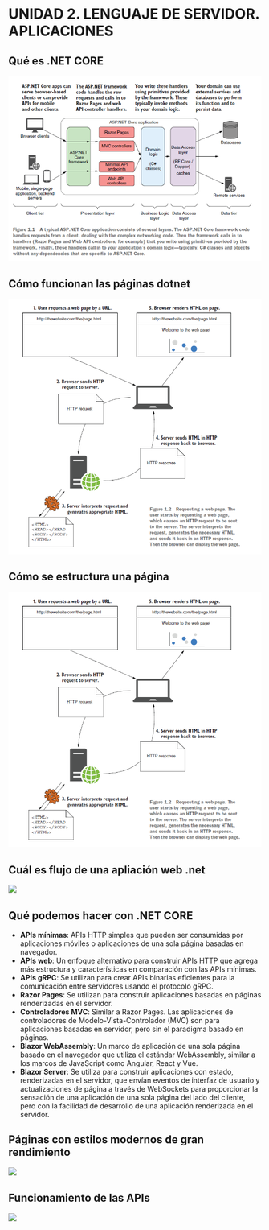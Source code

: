 ﻿# UNIDAD 2. LENGUAJE DE SERVIDOR. APLICACIONES

## Qué es .NET CORE

![](img/dotnet.PNG) 

## Cómo funcionan las páginas dotnet

![](img/funcionamientodotnet.PNG)


## Cómo se estructura una página

![](img/funcionamientodotnet.PNG)

## Cuál es flujo de una apliación web .net

![](flujodotnet.PNG)

## Qué podemos hacer con .NET CORE

- **APIs mínimas**: APIs HTTP simples que pueden ser consumidas por aplicaciones móviles o aplicaciones de una sola página basadas en navegador.
- **APIs web**: Un enfoque alternativo para construir APIs HTTP que agrega más estructura y características en comparación con las APIs mínimas.
- **APIs gRPC**: Se utilizan para crear APIs binarias eficientes para la comunicación entre servidores usando el protocolo gRPC.
- **Razor Pages**: Se utilizan para construir aplicaciones basadas en páginas renderizadas en el servidor.
- **Controladores MVC**: Similar a Razor Pages. Las aplicaciones de controladores de Modelo-Vista-Controlador (MVC) son para aplicaciones basadas en servidor, pero sin el paradigma basado en páginas.
- **Blazor WebAssembly**: Un marco de aplicación de una sola página basado en el navegador que utiliza el estándar WebAssembly, similar a los marcos de JavaScript como Angular, React y Vue.
- **Blazor Server**: Se utiliza para construir aplicaciones con estado, renderizadas en el servidor, que envían eventos de interfaz de usuario y actualizaciones de página a través de WebSockets para proporcionar la sensación de una aplicación de una sola página del lado del cliente, pero con la facilidad de desarrollo de una aplicación renderizada en el servidor.

## Páginas con estilos modernos de gran rendimiento

![](website.PNG)

## Funcionamiento de las APIs

![](restapi.PNG)